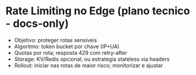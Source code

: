 # Rate Limiting no Edge (plano tecnico - docs-only)
- Objetivo: proteger rotas sensiveis
- Algoritmo: token bucket por chave (IP+UA)
- Quotas por rota; resposta 429 com retry-after
- Storage: KV/Redis opcional; ou estrategia stateless via headers
- Rollout: iniciar nas rotas de maior risco; monitorizar e ajustar
